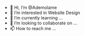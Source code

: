 - 👋 Hi, I’m @Ademolame
- 👀 I’m interested in Website Design
- 🌱 I’m currently learning ...
- 💞️ I’m looking to collaborate on ...
- 📫 How to reach me ...

<!---
Ademolame/Ademolame is a ✨ special ✨ repository because its `README.md` (this file) appears on your GitHub profile.
You can click the Preview link to take a look at your changes.
--->
